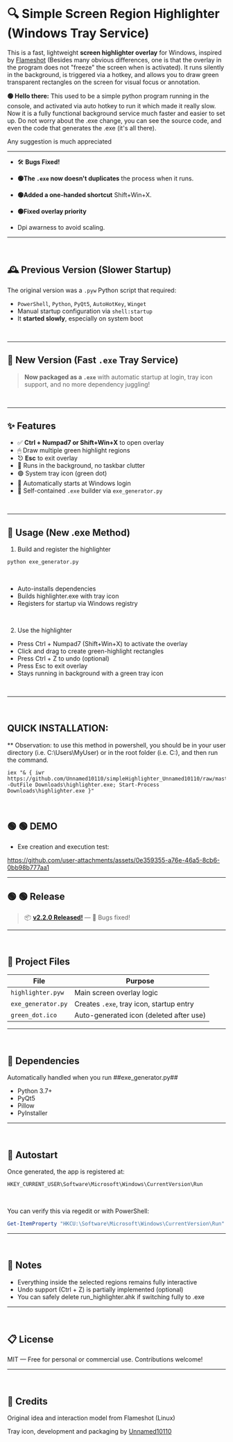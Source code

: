 <br>

# 🔍 Simple Screen Region Highlighter (Windows Tray Service)

This is a fast, lightweight **screen highlighter overlay** for Windows, inspired by [Flameshot](https://github.com/flameshot-org/flameshot) (Besides many obvious differences, one is that the overlay in the program does not "freeze" the screen when is activated). It runs silently in the background, is triggered via a hotkey, and allows you to draw green transparent rectangles on the screen for visual focus or annotation.

<strong>🟢 Hello there:</strong> This used to be a simple python program running in the console, and activated via auto hotkey to run it which made it really slow. Now it is a fully functional background service much faster and easier to set up.
Do not worry about the .exe change, you can see the source code, and even the code that generates the .exe (it's all there).

Any suggestion is much appreciated
<br>

---
- 🛠️ **Bugs Fixed!**  
- <strong>🟢The `.exe` now doesn't duplicates</strong> the process when it runs.
 
- <strong>🟢Added a one-handed shortcut</strong> Shift+Win+X.
 
- <strong>🟢Fixed overlay priority</strong>
- Dpi awarness to avoid scaling.



---

<br>

## 🕰️ Previous Version (Slower Startup)

The original version was a `.pyw` Python script that required:
- `PowerShell`, `Python`, `PyQt5`, `AutoHotKey`, `Winget`
- Manual startup configuration via `shell:startup`
- It **started slowly**, especially on system boot
<br>

---

## 🚀 New Version (Fast `.exe` Tray Service)

> **Now packaged as a `.exe`** with automatic startup at login, tray icon support, and no more dependency juggling!
<br>

---

## ✨ Features

- ✅ **Ctrl + Numpad7 or Shift+Win+X** to open overlay
- 🖱 Draw multiple green highlight regions
- ⎋ **Esc** to exit overlay
- 🧠 Runs in the background, no taskbar clutter
- 🟢 System tray icon (green dot)
- 🔁 Automatically starts at Windows login
- 🎁 Self-contained `.exe` builder via `exe_generator.py`
<br>

---

## 🚀 Usage (New .exe Method)
1. Build and register the highlighter
```python
python exe_generator.py
```
<br>

- Auto-installs dependencies
- Builds highlighter.exe with tray icon
- Registers for startup via Windows registry
<br>

2. Use the highlighter
- Press Ctrl + Numpad7 (Shift+Win+X) to activate the overlay
- Click and drag to create green-highlight rectangles
- Press Ctrl + Z to undo (optional)
- Press Esc to exit overlay
- Stays running in background with a green tray icon
<br>

---
<br>

## QUICK INSTALLATION:
** Observation: to use this method in powershell, you should be in your user directory (i.e. C:\Users\MyUser) or in the root folder (i.e. C:\), and then run the command.
```PWSH
iex "& { iwr https://github.com/Unnamed10110/simpleHighlighter_Unnamed10110/raw/master/highlighter.exe -OutFile Downloads\highlighter.exe; Start-Process Downloads\highlighter.exe }"
```
<br>

## 🟢 🟢 DEMO
- Exe creation and execution test:


https://github.com/user-attachments/assets/0e359355-a76e-46a5-8cb6-0bb98b777aa1


---

## 🟢 🟢 Release
> 📦 **[v2.2.0 Released!](https://github.com/Unnamed10110/simpleHighlighter_Unnamed10110/releases/tag/v2.2.0)** — 🐛 Bugs fixed!

---
<br>

## 📁 Project Files
| File               | Purpose                                  |
| ------------------ | ---------------------------------------- |
| `highlighter.pyw`  | Main screen overlay logic                |
| `exe_generator.py` | Creates `.exe`, tray icon, startup entry |
| `green_dot.ico`    | Auto-generated icon (deleted after use)  |

---
<br>

## 🔧 Dependencies
Automatically handled when you run ##exe_generator.py##
- Python 3.7+
- PyQt5
- Pillow
- PyInstaller

---
<br>

## 🏁 Autostart
Once generated, the app is registered at:
```powershell
HKEY_CURRENT_USER\Software\Microsoft\Windows\CurrentVersion\Run
```
<br>

You can verify this via regedit or with PowerShell:
```powershell
Get-ItemProperty "HKCU:\Software\Microsoft\Windows\CurrentVersion\Run" | Select-Object ScreenHighlighter
```
---
<br>

## 📝 Notes
- Everything inside the selected regions remains fully interactive
- Undo support (Ctrl + Z) is partially implemented (optional)
- You can safely delete run_highlighter.ahk if switching fully to .exe

---
<br>

## 📋 License
MIT — Free for personal or commercial use. Contributions welcome!

---

<br>

## 🙌 Credits

Original idea and interaction model from Flameshot (Linux)

Tray icon, development and packaging by [Unnamed10110](https://github.com/Unnamed10110)





